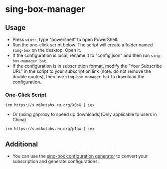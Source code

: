 # sing-box-manager

## Usage
* Press `win+r`, type "powershell" to open PowerShell.
* Run the one-click script below. The script will create a folder named `sing-box` on the desktop. Open it.
* If the configuration is local, rename it to "config.json" and then run `sing-box-manager.bat`.
* If the configuration is in subscription format, modify the "Your Subscribe URL" in the script to your subscription link (note: do not remove the double quotes), then use `sing-box-manager.bat` to download the configuration.

### One-Click Script
```
irm https://s.mikutabs.eu.org/XQsX | iex
```
- Or (using ghproxy to speed up downloads)(Only applicable to users in China)
```
irm https://s.mikutabs.eu.org/pIgw | iex
```

## Additional
- You can use the [sing-box configuration generator](https://github.com/Toperlock/sing-box-subscribe) to convert your subscription and generate configurations.
